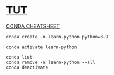 # [TUT](https://www.youtube.com/watch?v=rfscVS0vtbw)


[CONDA CHEATSHEET](https://docs.conda.io/projects/conda/en/latest/_downloads/843d9e0198f2a193a3484886fa28163c/conda-cheatsheet.pdf)

```
conda create -n learn-python python=3.9

conda activate learn-python

conda list
conda remove -n learn-python --all
conda deactivate
```